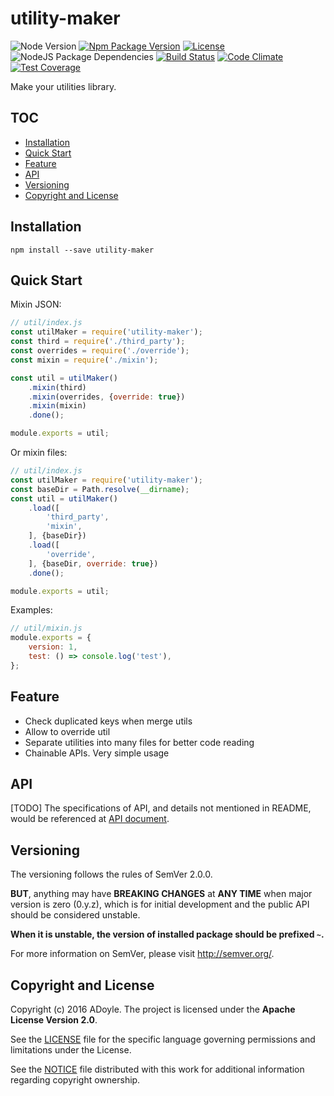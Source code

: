 # utility-maker
![Node Version][Node Version Image]
[![Npm Package Version][Npm Package Version Image]][Npm Package Version LINK]
[![License][License Image]][License LINK]
![NodeJS Package Dependencies][NodeJS Package Dependencies Link]
[![Build Status][Build Status Image]][Build Status Link]
[![Code Climate][Code Climate Image]][Code Climate Link]
[![Test Coverage][Test Coverage Image]][Test Coverage Link]

Make your utilities library.

## TOC

<!-- MarkdownTOC GFM -->

- [Installation](#installation)
- [Quick Start](#quick-start)
- [Feature](#feature)
- [API](#api)
- [Versioning](#versioning)
- [Copyright and License](#copyright-and-license)

<!-- /MarkdownTOC -->

<a name="installation"></a>
## Installation

`npm install --save utility-maker`

<a name="quick-start"></a>
## Quick Start

Mixin JSON:

```js
// util/index.js
const utilMaker = require('utility-maker');
const third = require('./third_party');
const overrides = require('./override');
const mixin = require('./mixin');

const util = utilMaker()
    .mixin(third)
    .mixin(overrides, {override: true})
    .mixin(mixin)
    .done();

module.exports = util;
```

Or mixin files:

```js
// util/index.js
const utilMaker = require('utility-maker');
const baseDir = Path.resolve(__dirname);
const util = utilMaker()
    .load([
        'third_party',
        'mixin',
    ], {baseDir})
    .load([
        'override',
    ], {baseDir, override: true})
    .done();

module.exports = util;
```

Examples:

```js
// util/mixin.js
module.exports = {
    version: 1,
    test: () => console.log('test'),
};
```

<a name="feature"></a>
## Feature

- Check duplicated keys when merge utils
- Allow to override util
- Separate utilities into many files for better code reading
- Chainable APIs. Very simple usage

<a name="api"></a>
## API

[TODO] The specifications of API, and details not mentioned in README, would be referenced at [API document][API].

<a name="versioning"></a>
## Versioning

The versioning follows the rules of SemVer 2.0.0.

**BUT**, anything may have **BREAKING CHANGES** at **ANY TIME** when major version is zero (0.y.z), which is for initial development and the public API should be considered unstable.

**When it is unstable, the version of installed package should be prefixed `~`.**

For more information on SemVer, please visit http://semver.org/.

<a name="copyright-and-license"></a>
## Copyright and License

Copyright (c) 2016 ADoyle. The project is licensed under the **Apache License Version 2.0**.

See the [LICENSE][] file for the specific language governing permissions and limitations under the License.

See the [NOTICE][] file distributed with this work for additional information regarding copyright ownership.


<!-- Links -->

[LICENSE]: ./LICENSE
[NOTICE]: ./NOTICE
[API]: http://adoyle.me/utility-maker/


<!-- links -->

[Node Version Image]: https://img.shields.io/node/v/utility-maker.svg
[Npm Package Version Image]: https://img.shields.io/npm/v/utility-maker.svg
[Npm Package Version LINK]: https://www.npmjs.com/package/utility-maker
[License Image]: https://img.shields.io/npm/l/utility-maker.svg
[License LINK]: https://github.com/adoyle-h/utility-maker/blob/master/LICENSE
[NodeJS Package Dependencies Link]: https://david-dm.org/adoyle-h/utility-maker.svg
[Build Status Image]: https://travis-ci.org/adoyle-h/utility-maker.svg?branch=master
[Build Status Link]: https://travis-ci.org/adoyle-h/utility-maker
[Code Climate Image]: https://codeclimate.com/github/adoyle-h/utility-maker/badges/gpa.svg
[Code Climate Link]: https://codeclimate.com/github/adoyle-h/utility-maker
[Test Coverage Image]: https://codeclimate.com/github/adoyle-h/utility-maker/badges/coverage.svg
[Test Coverage Link]: https://codeclimate.com/github/adoyle-h/utility-maker/coverage
